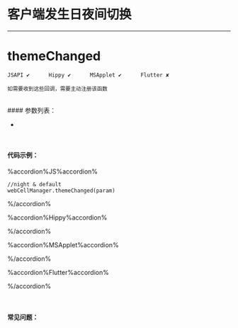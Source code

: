# 客户端发生日夜间切换
---
# themeChanged

```
JSAPI ✔      Hippy ✔      MSApplet ✔      Flutter ✘

如需要收到这些回调，需要主动注册该函数

```
<br>
#### 参数列表：

-

<br>

#### 代码示例：


%accordion%JS%accordion%

```
//night & default
webCellManager.themeChanged(param)

```

%/accordion%

%accordion%Hippy%accordion%

%/accordion%

%accordion%MSApplet%accordion%

%/accordion%

%accordion%Flutter%accordion%

%/accordion%

<br>

#### 常见问题：

